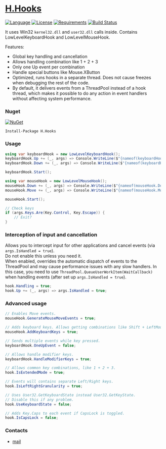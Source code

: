 # [H.Hooks](https://github.com/HavenDV/H.Hooks/) 

[![Language](https://img.shields.io/badge/language-C%23-blue.svg?style=flat-square)](https://github.com/HavenDV/H.Hooks/search?l=C%23&o=desc&s=&type=Code) 
[![License](https://img.shields.io/github/license/HavenDV/H.Hooks.svg?label=License&maxAge=86400)](LICENSE.md) 
[![Requirements](https://img.shields.io/badge/Requirements-.NET%20Standard%202.0-blue.svg)](https://github.com/dotnet/standard/blob/master/docs/versions/netstandard2.0.md)
[![Build Status](https://github.com/HavenDV/H.Hooks/workflows/.NET/badge.svg?branch=master)](https://github.com/HavenDV/H.Hooks/actions?query=workflow%3A%22.NET%22)

It uses Win32 `kernel32.dll` and `user32.dll` calls inside.
Contains LowLevelKeyboardHook and LowLevelMouseHook.

Features:
- Global key handling and cancellation
- Allows handling combination like 1 + 2 + 3
- Only one Up event per combination
- Handle special buttons like Mouse.XButton
- Optimized, runs hooks in a separate thread. Does not cause freezes when debugging the rest of the code.
- By default, it delivers events from a ThreadPool instead of a hook thread, which makes it possible to do any action in event handlers without affecting system performance.

### Nuget

[![NuGet](https://img.shields.io/nuget/dt/H.Hooks.svg?style=flat-square&label=H.Hooks)](https://www.nuget.org/packages/H.Hooks/)

```
Install-Package H.Hooks
```

### Usage

```cs
using var keyboardHook = new LowLevelKeyboardHook();
keyboardHook.Up += (_, args) => Console.WriteLine($"{nameof(keyboardHook.Up)}: {args}");
keyboardHook.Down += (_, args) => Console.WriteLine($"{nameof(keyboardHook.Down)}: {args}");

keyboardHook.Start();

using var mouseHook = new LowLevelMouseHook();
mouseHook.Down += (_, args) => Console.WriteLine($"{nameof(mouseHook.Down)}: {args}");
mouseHook.Move += (_, args) => Console.WriteLine($"{nameof(mouseHook.Move)}: {args}");

mouseHook.Start();

// Check keys
if (args.Keys.Are(Key.Control, Key.Escape)) {
    // Exit?
}
```

### Interception of input and cancellation
Allows you to intercept input for other applications and cancel events (via `args.IsHandled = true`).  
Do not enable this unless you need it.  
When enabled, overrides the automatic dispatch of events to the ThreadPool
and may cause performance issues with any slow handlers. In this case,
you need to use `ThreadPool.QueueUserWorkItem(WaitCallback)`
when handling events (after set up `args.IsHandled = true`).

```cs
hook.Handling = true;
hook.Up += (_, args) => args.IsHandled = true;
```

### Advanced usage
```cs
// Enables Move events.
mouseHook.GenerateMouseMoveEvents = true;

// Adds keyboard keys. Allows getting combinations like Shift + LeftMouse.
mouseHook.AddKeyboardKeys = true;

// Sends multiple events while key pressed.
keyboardHook.OneUpEvent = false;

// Allows handle modifier keys.
keyboardHook.HandleModifierKeys = true;

// Allows common key combinations, like 1 + 2 + 3.
hook.IsExtendedMode = true;

// Events will contains separate Left/Right keys.
hook.IsLeftRightGranularity = true;

// Uses User32.GetKeyboardState instead User32.GetKeyState.
// Disable this if any problem.
hook.UseKeyboardState = false;

// Adds Key.Caps to each event if CapsLock is toggled.
hook.IsCapsLock = false;
```

### Contacts
* [mail](mailto:havendv@gmail.com)
